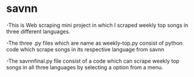 # savnn

-This is Web scraping mini project in which I scraped weekly top songs in three different languages.

-The three .py files which are name as weekly-top.py consist of python code which scrape songs in its respective language from savnn

-The savnnfinal.py file consist of a code which can scrape weekly top songs in all three languages by selecting a option from a menu.
